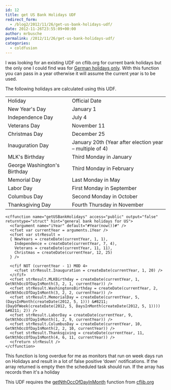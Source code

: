 ```yaml
---
id: 12
title: get US Bank Holidays UDF
redirect_form:
  - /blog2/2012/11/26/get-us-bank-holidays-udf/
date: 2012-11-26T23:55:09+00:00
author: mrbusche
permalink: /2012/11/26/get-us-bank-holidays-udf/
categories:
  - coldfusion
---
```


I was looking for an existing UDF on cflib.org for current bank holidays but the only one I could find was for <a href="https://cflib.org/udf/getBankHolidays" target="_blank">German holidays only</a>. With this function you can pass in a year otherwise it will assume the current year is to be used.

The following holidays are calculated using this UDF.

<table>
  <tr>
    <td>Holiday</td>
    <td>Official Date</td>
  </tr>
  <tr>
    <td>New Year's Day</td>
    <td>January 1</td>
  </tr>
  <tr>
    <td>Independence Day</td>
    <td>July 4</td>
  </tr>
  <tr>
    <td>Veterans Day</td>
    <td>November 11</td>
  </tr>
  <tr>
    <td>Christmas Day</td>
    <td>December 25</td>
  </tr>
  <tr>
    <td>Inauguration Day</td>
    <td>January 20th (Year after election year &#8211; multiple of 4)</td>
  </tr>
  <tr>
    <td>MLK's Birthday</td>
    <td>Third Monday in January</td>
  </tr>
  <tr>
    <td>George Washington's Birthday</td>
    <td>Third Monday in February</td>
  </tr>
  <tr>
    <td>Memorial Day</td>
    <td>Last Monday in May</td>
  </tr>
  <tr>
    <td>Labor Day</td>
    <td>First Monday in September</td>
  </tr>
  <tr>
    <td>Columbus Day</td>
    <td>Second Monday in October</td>
  </tr>
  <tr>
    <td>Thanksgiving Day</td>
    <td>Fourth Thursday in November</td>
  </tr>
</table>

    <cffunction name="getUSBankHolidays" access="public" output="false" returntype="struct" hint="general bank holidays for US">
      <cfargument name="iYear" default="#Year(now())#" />
      <cfset var currentYear = arguments.iYear />
      <cfset var strResult =
      { NewYears = createDate(currentYear, 1, 1),
        Independence = createDate(currentYear, 7, 4),
        Veterans = createDate(currentYear, 11, 11),
        Christmas = createDate(currentYear, 12, 25)
      } />

      <cfif NOT (currentYear - 1) MOD 4>
        <cfset strResult.Inauguration = createDate(currentYear, 1, 20) />
      </cfif>
      <cfset strResult.MLKBirthday = createDate(currentYear, 1, GetNthOccOfDayInMonth(3, 2, 1, currentYear)) />
      <cfset strResult.WashingtonsBirthday = createDate(currentYear, 2, GetNthOccOfDayInMonth(3, 2, 2, currentYear)) />
      <cfset strResult.MemorialDay = createDate(currentYear, 5, (DaysInMonth(createDate(2012, 5, 1))) &#8211; (DayOfWeek(createDate(2012, 5, DaysInMonth(createDate(2012, 5, 1)))) &#8211; 2)) />
      <cfset strResult.LaborDay = createDate(currentYear, 9, GetNthOccOfDayInMonth(1, 2, 9, currentYear)) />
      <cfset strResult.ColumbusDay = createDate(currentYear, 10, GetNthOccOfDayInMonth(2, 2, 10, currentYear)) />
      <cfset strResult.Thanksgiving = createDate(currentYear, 11, GetNthOccOfDayInMonth(4, 6, 11, currentYear)) />
      <cfreturn strResult />
    </cffunction>

This function is long overdue for me as monitors that run on week days run on Holidays and result in a lot of false positive &#8216;down' notifications. If the array returned is empty then the scheduled task should run. If the array has records then it's a holiday

This UDF requires the <a href="https://cflib.org/index.cfm?event=page.udfbyid&udfid=179" target="_blank">getNthOccOfDayInMonth</a> function from <a href="https://cflib.org/" target="_blank">cflib.org</a>
